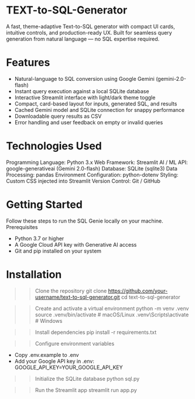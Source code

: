 # TEXT-to-SQL-Generator
A fast, theme-adaptive Text-to-SQL generator with compact UI cards, intuitive controls, and production-ready UX. Built for seamless query generation from natural language — no SQL expertise required.

# Features
- Natural-language to SQL conversion using Google Gemini (gemini-2.0-flash)
- Instant query execution against a local SQLite database
- Interactive Streamlit interface with light/dark theme toggle
- Compact, card-based layout for inputs, generated SQL, and results
- Cached Gemini model and SQLite connection for snappy performance
- Downloadable query results as CSV
- Error handling and user feedback on empty or invalid queries

# Technologies Used
Programming Language: Python 3.x
Web Framework: Streamlit
AI / ML API: google-generativeai (Gemini 2.0-flash)
Database: SQLite (sqlite3)
Data Processing: pandas
Environment Configuration: python-dotenv
Styling: Custom CSS injected into Streamlit
Version Control: Git / GitHub

# Getting Started
Follow these steps to run the SQL Genie locally on your machine.
Prerequisites

- Python 3.7 or higher
- A Google Cloud API key with Generative AI access
- Git and pip installed on your system
# Installation
>> Clone the repository
git clone https://github.com/your-username/text-to-sql-generator.git
cd text-to-sql-generator

>> Create and activate a virtual environment
python -m venv .venv
source .venv/bin/activate      # macOS/Linux
.venv\Scripts\activate         # Windows

>> Install dependencies
pip install -r requirements.txt

>> Configure environment variables
- Copy .env.example to .env
- Add your Google API key in .env:
GOOGLE_API_KEY=YOUR_GOOGLE_API_KEY

>> Initialize the SQLite database
python sql.py

>> Run the Streamlit app
streamlit run app.py




